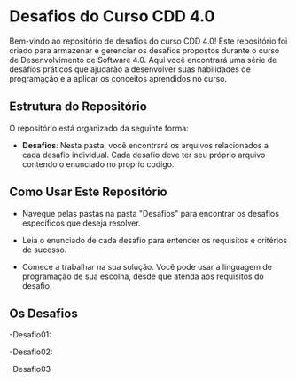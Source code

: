 # Desafios do Curso CDD 4.0

Bem-vindo ao repositório de desafios do curso CDD 4.0! Este repositório foi criado para armazenar e gerenciar os desafios propostos durante o curso de Desenvolvimento de Software 4.0. Aqui você encontrará uma série de desafios práticos que ajudarão a desenvolver suas habilidades de programação e a aplicar os conceitos aprendidos no curso.

## Estrutura do Repositório

O repositório está organizado da seguinte forma:

- **Desafios**: Nesta pasta, você encontrará os arquivos relacionados a cada desafio individual. Cada desafio deve ter seu próprio arquivo contendo o enunciado no proprio codigo.

## Como Usar Este Repositório

- Navegue pelas pastas na pasta "Desafios" para encontrar os desafios específicos que deseja resolver.

- Leia o enunciado de cada desafio para entender os requisitos e critérios de sucesso.

- Comece a trabalhar na sua solução. Você pode usar a linguagem de programação de sua escolha, desde que atenda aos requisitos do desafio.

## Os Desafios

-Desafio01:

-Desafio02:

-Desafio03

